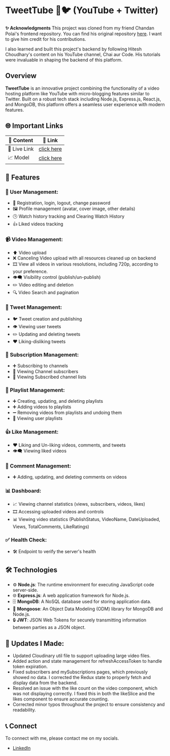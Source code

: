 # TweetTube 🎥🐦 (YouTube + Twitter)

**✨ Acknowledgments**
This project was cloned from my friend Chandan Polai's frontend repository. You can find his original repository [here](https://github.com/ChandanPolai/UCHIHA-FRONTEND). I want to give him credit for his contributions.

I also learned and built this project's backend by following Hitesh Choudhary's content on his YouTube channel, Chai aur Code. His tutorials were invaluable in shaping the backend of this platform.

## Overview

**TweetTube** is an innovative project combining the functionality of a video hosting platform like YouTube with micro-blogging features similar to Twitter. Built on a robust tech stack including Node.js, Express.js, React.js, and MongoDB, this platform offers a seamless user experience with modern features.

## 🌐 Important Links

| 📄 Content               | 🔗 Link                                                                 |
| -------------------------|------------------------------------------------------------------------|
| 🔴 Live Link             | [click here](https://tweet-tube-frontend.vercel.app/)                          |
| 📈 Model                 | [click here](https://app.eraser.io/workspace/cATefMPkrAdzR9c6teox?origin=share) |

## 🚀 Features

### 👤 User Management:

- 🔐 Registration, login, logout, change password
- 🖼️ Profile management (avatar, cover image, other details)
- 🕒 Watch history tracking and Clearing Watch History
- 👍 Liked videos tracking

### 📹 Video Management:

- ⬆️ Video upload
- ❌ Canceling Video upload with all resources cleaned up on backend
- 🎞️ View all videos in various resolutions, including 720p, according to your preference.
- 👁️‍🗨️ Visibility control (publish/un-publish)
- ✏️ Video editing and deletion
- 🔍 Video Search and pagination

### 📝 Tweet Management:

- 🐦 Tweet creation and publishing
- 👁️ Viewing user tweets
- ✏️ Updating and deleting tweets
- ❤️ Liking-disliking tweets

### 🔔 Subscription Management:

- ➕ Subscribing to channels
- 👥 Viewing Channel subscribers
- 📜 Viewing Subscribed channel lists

### 🎵 Playlist Management:

- ➕ Creating, updating, and deleting playlists
- ➕ Adding videos to playlists
- ➖ Removing videos from playlists and undoing them
- 📜 Viewing user playlists

### 👍 Like Management:

- ❤️ Liking and Un-liking videos, comments, and tweets
- 👁️‍🗨️ Viewing liked videos

### 💬 Comment Management:

- ➕ Adding, updating, and deleting comments on videos

### 📊 Dashboard:

- 📈 Viewing channel statistics (views, subscribers, videos, likes)
- 🎞️ Accessing uploaded videos and controls
- 📊 Viewing video statistics (PublishStatus, VideoName, DateUploaded, Views, TotalComments, LikeRatings)

### ✅ Health Check:

- 🛠️ Endpoint to verify the server's health

## 🛠️ Technologies

- ⚙️ **Node.js**: The runtime environment for executing JavaScript code server-side.
- 🌐 **Express.js**: A web application framework for Node.js.
- 🗄️ **MongoDB**: A NoSQL database used for storing application data.
- 🔗 **Mongoose**: An Object Data Modeling (ODM) library for MongoDB and Node.js.
- 🔒 **JWT**: JSON Web Tokens for securely transmitting information between parties as a JSON object.

## 🔄 Updates I Made:
- Updated Cloudinary util file to support uploading large video files.
- Added action and state management for refreshAccessToken to handle token expiration.
- Fixed subscribers and mySubscriptions pages, which previously showed no data. I corrected the Redux state to properly fetch and display data from the backend.
- Resolved an issue with the like count on the video component, which was not displaying correctly. I fixed this in both the likeSlice and the likes component to ensure accurate counting.
- Corrected minor typos throughout the project to ensure consistency and readability.

## 📞 Connect

To connect with me, please contact me on my socials.

- [LinkedIn](https://www.linkedin.com/in/shubham-arora-01699a231/)


